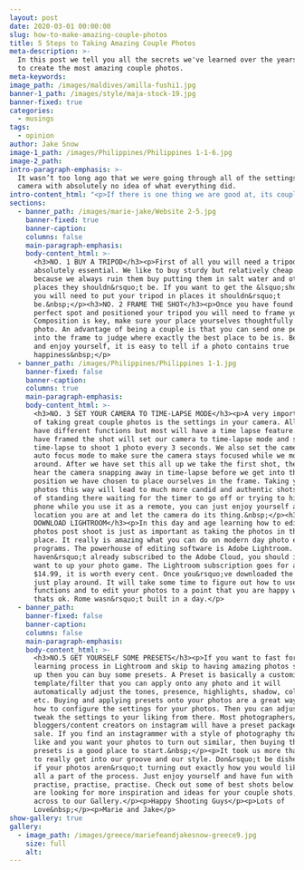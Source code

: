 ```yaml
---
layout: post
date: 2020-03-01 00:00:00
slug: how-to-make-amazing-couple-photos
title: 5 Steps to Taking Amazing Couple Photos
meta-description: >-
  In this post we tell you all the secrets we've learned over the years on how
  to create the most amazing couple photos.
meta-keywords:
image_path: /images/maldives/amilla-fushi1.jpg
banner-1_path: /images/style/maja-stock-19.jpg
banner-fixed: true
categories:
  - musings
tags:
  - opinion
author: Jake Snow
image-1_path: /images/Philippines/Philippines 1-1-6.jpg
image-2_path:
intro-paragraph-emphasis: >-
  It wasn’t too long ago that we were going through all of the settings in our
  camera with absolutely no idea of what everything did.
intro-content_html: "<p>If there is one thing we are good at, its couple photos. We get asked all the time &ldquo;who takes your photos&rdquo;. Most people think we travel around with a 3rd wheel professional photographer that follows us wherever we go \U0001F605. This is not the case! Sometimes we wish we did have a third person because that would make our lives a lot easier, but wheres the fun in that?&nbsp;</p><p>Just to make it clear and hopefully this will give you some more hope. We definitely do not classify ourselves as professional photographers, everything we have learnt about photography is self taught. It wasn&rsquo;t too long ago that we were going through all of the settings in our camera with absolutely no idea of what everything did. Give us a \U0001F590\U0001F3FD in the comments if you know what thats like.</p><p>So how do we do it?&nbsp;</p>"
sections:
  - banner_path: /images/marie-jake/Website 2-5.jpg
    banner-fixed: true
    banner-caption:
    columns: false
    main-paragraph-emphasis:
    body-content_html: >-
      <h3>NO. 1 BUY A TRIPOD</h3><p>First of all you will need a tripod, this is
      absolutely essential. We like to buy sturdy but relatively cheap tripods
      because we always ruin them buy putting them in salt water and other
      places they shouldn&rsquo;t be. If you want to get the &lsquo;shot&rsquo;
      you will need to put your tripod in places it shouldn&rsquo;t
      be.&nbsp;</p><h3>NO. 2 FRAME THE SHOT</h3><p>Once you have found the
      perfect spot and positioned your tripod you will need to frame your shot.
      Composition is key, make sure your place yourselves thoughtfully in the
      photo. An advantage of being a couple is that you can send one person out
      into the frame to judge where exactly the best place to be is. Be natural
      and enjoy yourself, it is easy to tell if a photo contains true
      happiness&nbsp;</p>
  - banner_path: /images/Philippines/Philippines 1-1.jpg
    banner-fixed: false
    banner-caption:
    columns: true
    main-paragraph-emphasis:
    body-content_html: >-
      <h3>NO. 3 SET YOUR CAMERA TO TIME-LAPSE MODE</h3><p>A very important part
      of taking great couple photos is the settings in your camera. All cameras
      have different functions but most will have a time lapse feature. After we
      have framed the shot will set our camera to time-lapse mode and set the
      time-lapse to shoot 1 photo every 3 seconds. We also set the camera to
      auto focus mode to make sure the camera stays focused while we move
      around. After we have set this all up we take the first shot, then wait to
      hear the camera snapping away in time-lapse before we get into the
      position we have chosen to place ourselves in the frame. Taking your
      photos this way will lead to much more candid and authentic shots. Instead
      of standing there waiting for the timer to go off or trying to hide your
      phone while you use it as a remote, you can just enjoy yourself and the
      location you are at and let the camera do its thing.&nbsp;</p><h3>NO. 4
      DOWNLOAD LIGHTROOM</h3><p>In this day and age learning how to edit your
      photos post shoot is just as important as taking the photos in the first
      place. It really is amazing what you can do on modern day photo editing
      programs. The powerhouse of editing software is Adobe Lightroom. If you
      haven&rsquo;t already subscribed to the Adobe Cloud, you should if you
      want to up your photo game. The Lightroom subscription goes for about
      $14.99, it is worth every cent. Once you&rsquo;ve downloaded the software
      just play around. It will take some time to figure out how to use all the
      functions and to edit your photos to a point that you are happy with, but
      thats ok. Rome wasn&rsquo;t built in a day.</p>
  - banner_path:
    banner-fixed: false
    banner-caption:
    columns: false
    main-paragraph-emphasis:
    body-content_html: >-
      <h3>NO.5 GET YOURSELF SOME PRESETS</h3><p>If you want to fast forward the
      learning process in Lightroom and skip to having amazing photos straight
      up then you can buy some presets. A Preset is basically a customised
      template/filter that you can apply onto any photo and it will
      automatically adjust the tones, presence, highlights, shadow, colours etc
      etc. Buying and applying presets onto your photos are a great way to learn
      how to configure the settings for your photos. Then you can adjust or
      tweak the settings to your liking from there. Most photographers/travel
      bloggers/content creators on instagram will have a preset package for
      sale. If you find an instagrammer with a style of photography that you
      like and you want your photos to turn out similar, then buying their
      presets is a good place to start.&nbsp;</p><p>It took us more than a while
      to really get into our groove and our style. Don&rsquo;t be disheartened
      if your photos aren&rsquo;t turning out exactly how you would like, thats
      all a part of the process. Just enjoy yourself and have fun with it and
      practise, practise, practise. Check out some of best shots below. If you
      are looking for more inspiration and ideas for your couple shots, head
      across to our Gallery.</p><p>Happy Shooting Guys</p><p>Lots of
      Love&nbsp;</p><p>Marie and Jake</p>
show-gallery: true
gallery:
  - image_path: /images/greece/mariefeandjakesnow-greece9.jpg
    size: full
    alt:
---
```

